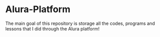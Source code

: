 # Alura-Platform
The main goal of this repository is storage all the codes, programs and lessons that I did through the Alura platform!
